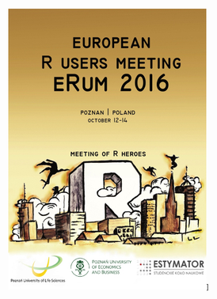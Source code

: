 <a href="https://github.com/eRum2016/Book-of-abstracts/blob/master/boa.pdf" rel="some text">![Book of Abstracts](figs/front_cover_small.jpg)]</a>
